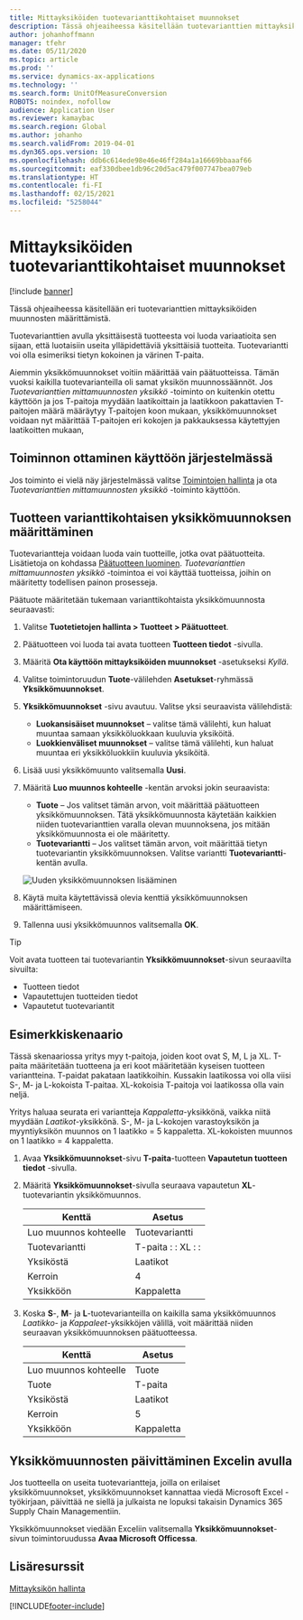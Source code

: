 ```yaml
---
title: Mittayksiköiden tuotevarianttikohtaiset muunnokset
description: Tässä ohjeaiheessa käsitellään tuotevarianttien mittayksiköiden muunnosten määrittämistä. Siinä on myös määritysesimerkki.
author: johanhoffmann
manager: tfehr
ms.date: 05/11/2020
ms.topic: article
ms.prod: ''
ms.service: dynamics-ax-applications
ms.technology: ''
ms.search.form: UnitOfMeasureConversion
ROBOTS: noindex, nofollow
audience: Application User
ms.reviewer: kamaybac
ms.search.region: Global
ms.author: johanho
ms.search.validFrom: 2019-04-01
ms.dyn365.ops.version: 10
ms.openlocfilehash: ddb6c614ede98e46e46ff284a1a16669bbaaaf66
ms.sourcegitcommit: eaf330dbee1db96c20d5ac479f007747bea079eb
ms.translationtype: HT
ms.contentlocale: fi-FI
ms.lasthandoff: 02/15/2021
ms.locfileid: "5258044"
---
```

# <a name="unit-of-measure-conversion-per-product-variant"></a>Mittayksiköiden tuotevarianttikohtaiset muunnokset

[!include [banner](../includes/banner.md)]

Tässä ohjeaiheessa käsitellään eri tuotevarianttien mittayksiköiden muunnosten määrittämistä.

Tuotevarianttien avulla yksittäisestä tuotteesta voi luoda variaatioita sen sijaan, että luotaisiin useita ylläpidettäviä yksittäisiä tuotteita. Tuotevariantti voi olla esimeriksi tietyn kokoinen ja värinen T-paita.

Aiemmin yksikkömuunnokset voitiin määrittää vain päätuotteissa. Tämän vuoksi kaikilla tuotevarianteilla oli samat yksikön muunnossäännöt. Jos *Tuotevarianttien mittamuunnosten yksikkö* -toiminto on kuitenkin otettu käyttöön ja jos T-paitoja myydään laatikoittain ja laatikkoon pakattavien T-paitojen määrä määräytyy T-paitojen koon mukaan, yksikkömuunnokset voidaan nyt määrittää T-paitojen eri kokojen ja pakkauksessa käytettyjen laatikoitten mukaan,

## <a name="turn-on-the-feature-in-your-system"></a>Toiminnon ottaminen käyttöön järjestelmässä

Jos toiminto ei vielä näy järjestelmässä valitse [Toimintojen hallinta](../../fin-ops-core/fin-ops/get-started/feature-management/feature-management-overview.md) ja ota *Tuotevarianttien mittamuunnosten yksikkö* -toiminto käyttöön.

## <a name="set-up-a-product-for-unit-conversion-per-variant"></a>Tuotteen varianttikohtaisen yksikkömuunnoksen määrittäminen

Tuotevariantteja voidaan luoda vain tuotteille, jotka ovat päätuotteita. Lisätietoja on kohdassa [Päätuotteen luominen](tasks/create-product-master.md). *Tuotevarianttien mittamuunnosten yksikkö* -toimintoa ei voi käyttää tuotteissa, joihin on määritetty todellisen painon prosesseja.

Päätuote määritetään tukemaan varianttikohtaista yksikkömuunnosta seuraavasti:

1. Valitse **Tuotetietojen hallinta \> Tuotteet \> Päätuotteet**.
1. Päätuotteen voi luoda tai avata tuotteen **Tuotteen tiedot** -sivulla.
1. Määritä **Ota käyttöön mittayksiköiden muunnokset** -asetukseksi *Kyllä*.
1. Valitse toimintoruudun **Tuote**-välilehden **Asetukset**-ryhmässä **Yksikkömuunnokset**.
1. **Yksikkömuunnokset** -sivu avautuu. Valitse yksi seuraavista välilehdistä:

    - **Luokansisäiset muunnokset** – valitse tämä välilehti, kun haluat muuntaa samaan yksikköluokkaan kuuluvia yksiköitä.
    - **Luokkienväliset muunnokset** – valitse tämä välilehti, kun haluat muuntaa eri yksikköluokkiin kuuluvia yksiköitä.

1. Lisää uusi yksikkömuunto valitsemalla **Uusi**.
1. Määritä **Luo muunnos kohteelle** -kentän arvoksi jokin seuraavista:

    - **Tuote** – Jos valitset tämän arvon, voit määrittää päätuotteen yksikkömuunnoksen. Tätä yksikkömuunnosta käytetään kaikkien niiden tuotevarianttien varalla olevan muunnoksena, jos mitään yksikkömuunnosta ei ole määritetty.
    - **Tuotevariantti** – Jos valitset tämän arvon, voit määrittää tietyn tuotevariantin yksikkömuunnoksen. Valitse variantti **Tuotevariantti**-kentän avulla.

    ![Uuden yksikkömuunnoksen lisääminen](media/uom-new-conversion.png "Uuden yksikkömuunnoksen lisääminen")

1. Käytä muita käytettävissä olevia kenttiä yksikkömuunnoksen määrittämiseen.
1. Tallenna uusi yksikkömuunnos valitsemalla **OK**.

> [!TIP]
> Voit avata tuotteen tai tuotevariantin **Yksikkömuunnokset**-sivun seuraavilta sivuilta:
> 
> - Tuotteen tiedot
> - Vapautettujen tuotteiden tiedot
> - Vapautetut tuotevariantit

## <a name="example-scenario"></a>Esimerkkiskenaario

Tässä skenaariossa yritys myy t-paitoja, joiden koot ovat S, M, L ja XL. T-paita määritetään tuotteena ja eri koot määritetään kyseisen tuotteen variantteina. T-paidat pakataan laatikkoihin. Kussakin laatikossa voi olla viisi S-, M- ja L-kokoista T-paitaa. XL-kokoisia T-paitoja voi laatikossa olla vain neljä.

Yritys haluaa seurata eri variantteja *Kappaletta*-yksikkönä, vaikka niitä myydään *Laatikot*-yksikkönä. S-, M- ja L-kokojen varastoyksikön ja myyntiyksikön muunnos on 1 laatikko = 5 kappaletta. XL-kokoisten muunnos on 1 laatikko = 4 kappaletta.

1. Avaa **Yksikkömuunnokset**-sivu **T-paita**-tuotteen **Vapautetun tuotteen tiedot** -sivulla.
1. Määritä **Yksikkömuunnokset**-sivulla seuraava vapautetun **XL**-tuotevariantin yksikkömuunnos.

    | Kenttä                 | Asetus                 |
    |-----------------------|-------------------------|
    | Luo muunnos kohteelle | Tuotevariantti         |
    | Tuotevariantti       | T-paita : : XL : : |
    | Yksiköstä             | Laatikot                   |
    | Kerroin                | 4                       |
    | Yksikköön               | Kappaletta                  |

1. Koska **S**-, **M**- ja **L**-tuotevarianteilla on kaikilla sama yksikkömuunnos *Laatikko*- ja *Kappaleet*-yksikköjen välillä, voit määrittää niiden seuraavan yksikkömuunnoksen päätuotteessa.

    | Kenttä                 | Asetus |
    |-----------------------|---------|
    | Luo muunnos kohteelle | Tuote |
    | Tuote               | T-paita |
    | Yksiköstä             | Laatikot   |
    | Kerroin                | 5       |
    | Yksikköön               | Kappaletta  |

## <a name="using-excel-to-update-the-unit-conversions"></a>Yksikkömuunnosten päivittäminen Excelin avulla

Jos tuotteella on useita tuotevariantteja, joilla on erilaiset yksikkömuunnokset, yksikkömuunnokset kannattaa viedä Microsoft Excel -työkirjaan, päivittää ne siellä ja julkaista ne lopuksi takaisin Dynamics 365 Supply Chain Managementiin.

Yksikkömuunnokset viedään Exceliin valitsemalla **Yksikkömuunnokset**-sivun toimintoruudussa **Avaa Microsoft Officessa**.

## <a name="additional-resources"></a>Lisäresurssit

[Mittayksikön hallinta](tasks/manage-unit-measure.md)


[!INCLUDE[footer-include](../../includes/footer-banner.md)]